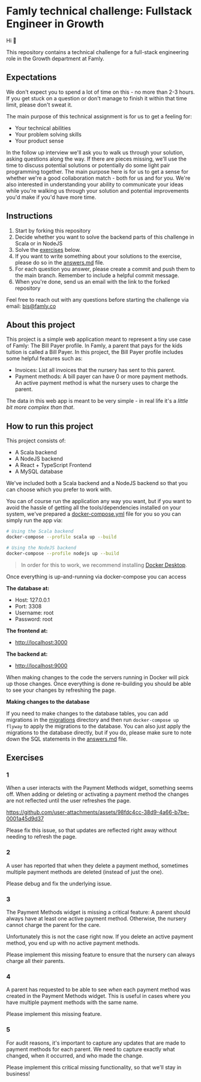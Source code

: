 # Famly technical challenge: Fullstack Engineer in Growth

Hi :wave:

This repository contains a technical challenge for a full-stack engineering
role in the Growth department at Famly.

## Expectations

We don't expect you to spend a lot of time on this - no more than 2-3 hours.
If you get stuck on a question or don't manage to finish it within that time limit,
please don't sweat it.

The main purpose of this technical assignment is for us to get a feeling for:

- Your technical abilities
- Your problem solving skills
- Your product sense

In the follow up interview we'll ask you to walk us through your solution,
asking questions along the way. If there are pieces missing, we'll use the
time to discuss potential solutions or potentially do some light
pair programming together. The main purpose here is for us to get a sense
for whether we're a good collaboration match - both for us and for you. We're
also interested in understanding your ability to communicate your ideas while
you're walking us through your solution and potential improvements you'd make
if you'd have more time.

## Instructions

1. Start by forking this repository
2. Decide whether you want to solve the backend parts of this challenge in Scala
   or in NodeJS
3. Solve the [exercises](#exercises) below.
4. If you want to write something about your solutions to the exercise,
   please do so in the [answers.md](answers.md) file.
5. For each question you answer, please create a commit and push them
   to the main branch. Remember to include a helpful commit message.
6. When you're done, send us an email with the link to the forked repository

Feel free to reach out with any questions before starting the challenge via email: <bis@famly.co>

## About this project

This project is a simple web application meant to represent a tiny use case of Famly: The Bill Payer profile. In Famly, a parent that pays for the kids tuition is called a Bill Payer.
In this project, the Bill Payer profile includes some helpful features such as:

- Invoices: List all invoices that the nursery has sent to this parent.
- Payment methods: A bill payer can have 0 or more payment methods. An active payment method is what the nursery uses to charge the
  parent.

The data in this web app is meant to be very simple - in real life it's a _little bit more complex than that_.

## How to run this project

This project consists of:

- A Scala backend
- A NodeJS backend
- A React + TypeScript Frontend
- A MySQL database

We've included both a Scala backend and a NodeJS backend so that you can
choose which you prefer to work with.

You can of course run the application any way you want, but if you want to
avoid the hassle of getting all the tools/dependencies installed on your
system, we've prepared a [docker-compose.yml](docker-compose.yml)
file for you so you can simply run the app via:

```sh
# Using the Scala backend
docker-compose --profile scala up --build

# Using the NodeJS backend
docker-compose --profile nodejs up --build

```

> In order for this to work, we recommend installing [Docker Desktop](https://www.docker.com/products/docker-desktop/).

Once everything is up-and-running via docker-compose you can access

**The database at:**

- Host: 127.0.0.1
- Port: 3308
- Username: root
- Password: root

**The frontend at:**

- <http://localhost:3000>

**The backend at:**

- <http://localhost:9000>

When making changes to the code the servers running in Docker will pick up those changes. Once everything is done re-building you should be able to
see your changes by refreshing the page.

**Making changes to the database**

If you need to make changes to the database tables,
you can add migrations in the [migrations](migrations) directory and then run `docker-compose up flyway` to apply the migrations to the database. You can also just apply the migrations to the database directly, but if you do, please make sure to
note down the SQL statements in the [answers.md](answers.md) file.

## Exercises

### 1

When a user interacts with the Payment Methods widget, something seems off.
When adding or deleting or activating a payment method the changes are not
reflected until the user refreshes the page.

<https://github.com/user-attachments/assets/98fdc4cc-38d9-4a66-b7be-0001a45d9d37>

Please fix this issue, so that updates are reflected right away without
needing to refresh the page.

### 2

A user has reported that when they delete a payment method, sometimes
multiple payment methods are deleted (instead of just the one).

Please debug and fix the underlying issue.

### 3

The Payment Methods widget is missing a critical feature: A parent should
always have at least one active payment method. Otherwise, the nursery cannot
charge the parent for the care.

Unfortunately this is not the case right now. If you delete an active payment method,
you end up with no active payment methods.

Please implement this missing feature to ensure that the nursery can always
charge all their parents.

### 4

A parent has requested to be able to see _when_ each payment method was created
in the Payment Methods widget. This is useful in cases where you have multiple
payment methods with the same name.

Please implement this missing feature.

### 5

For audit reasons, it's important to capture any updates that are made to payment
methods for each parent. We need to capture exactly what changed, when it occurred,
and who made the change.

Please implement this critical missing functionality, so that we'll stay in business!
